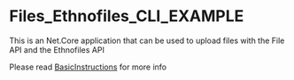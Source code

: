 # Files_Ethnofiles_CLI_EXAMPLE
This is an Net.Core application that can be used to upload files with the File API and the Ethnofiles API

Please read [BasicInstructions](https://github.com/myNBGcode/Files_Ethnofiles_CLI_EXAMPLE/blob/master/BasicInstructions.md) for more info
